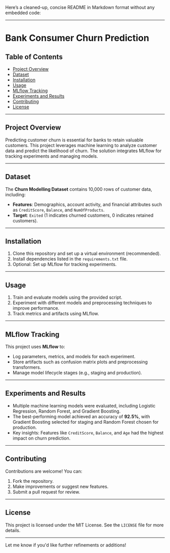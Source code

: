 Here’s a cleaned-up, concise README in Markdown format without any embedded code:

---

# Bank Consumer Churn Prediction

## Table of Contents

* [Project Overview](#project-overview)
* [Dataset](#dataset)
* [Installation](#installation)
* [Usage](#usage)
* [MLflow Tracking](#mlflow-tracking)
* [Experiments and Results](#experiments-and-results)
* [Contributing](#contributing)
* [License](#license)

---

## Project Overview

Predicting customer churn is essential for banks to retain valuable customers. This project leverages machine learning to analyze customer data and predict the likelihood of churn. The solution integrates MLflow for tracking experiments and managing models.

---

## Dataset

The **Churn Modelling Dataset** contains 10,000 rows of customer data, including:

* **Features**: Demographics, account activity, and financial attributes such as `CreditScore`, `Balance`, and `NumOfProducts`.
* **Target**: `Exited` (1 indicates churned customers, 0 indicates retained customers).

---

## Installation

1. Clone this repository and set up a virtual environment (recommended).
2. Install dependencies listed in the `requirements.txt` file.
3. Optional: Set up MLflow for tracking experiments.

---

## Usage

1. Train and evaluate models using the provided script.
2. Experiment with different models and preprocessing techniques to improve performance.
3. Track metrics and artifacts using MLflow.

---

## MLflow Tracking

This project uses **MLflow** to:

* Log parameters, metrics, and models for each experiment.
* Store artifacts such as confusion matrix plots and preprocessing transformers.
* Manage model lifecycle stages (e.g., staging and production).

---

## Experiments and Results

* Multiple machine learning models were evaluated, including Logistic Regression, Random Forest, and Gradient Boosting.
* The best-performing model achieved an accuracy of **92.5%**, with Gradient Boosting selected for staging and Random Forest chosen for production.
* Key insights: Features like `CreditScore`, `Balance`, and `Age` had the highest impact on churn prediction.

---

## Contributing

Contributions are welcome! You can:

1. Fork the repository.
2. Make improvements or suggest new features.
3. Submit a pull request for review.

---

## License

This project is licensed under the MIT License. See the `LICENSE` file for more details.

---

Let me know if you'd like further refinements or additions!

